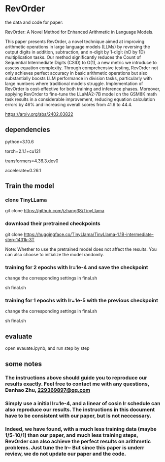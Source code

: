 # RevOrder
the data and code for paper:

RevOrder: A Novel Method for Enhanced Arithmetic in Language Models. 

This paper presents RevOrder, a novel technique aimed at improving arithmetic operations in large language models (LLMs) by reversing the output digits in addition, subtraction, and n-digit by 1-digit (nD by 1D) multiplication tasks. Our method significantly reduces the Count of Sequential Intermediate Digits (CSID) to O(1), a new metric we introduce to assess equation complexity. Through comprehensive testing, RevOrder not only achieves perfect accuracy in basic arithmetic operations but also substantially boosts LLM performance in division tasks, particularly with large numbers where traditional models struggle. Implementation of RevOrder is cost-effective for both training and inference phases. Moreover, applying RevOrder to fine-tune the LLaMA2-7B model on the GSM8K math task results in a considerable improvement, reducing equation calculation errors by 46% and increasing overall scores from 41.6 to 44.4.


https://arxiv.org/abs/2402.03822

## dependencies
python=3.10.6

torch=2.1.1+cu121

transformers=4.36.3.dev0

accelerate=0.26.1

## Train the model
### clone TinyLLama
git clone https://github.com/jzhang38/TinyLlama

### download their pretrained checkpoints
git clone https://huggingface.co/TinyLlama/TinyLlama-1.1B-intermediate-step-1431k-3T

Note: Whether to use the pretrained model does not affect the results.  You can also choose to initialize the model randomly.

### training for 2 epochs with lr=1e-4 and save the checkpoint

change the corresponding settings in final.sh

sh final.sh

### training for 1 epochs with lr=1e-5 with the previous checkpoint
change the corresponding settings in final.sh

sh final.sh

## evaluate
open evauate.ipynb, and run step by step


## some notes
### The instructions above should guide you to reproduce our results exactly. Feel free to contact me with any questions,  Danhao Zhu, 229369897@qq.com
### Simply use a initial lr=1e-4, and a linear of cosin lr schedule can also reproduce our results. The instructions in this document have to be consistent with our paper, but is not neccessary.
### Indeed, we have found, with a much less training data (maybe 1/5-10/1) than our paper, and much less training steps, RevOrder can also achieve the perfect results on arithmetic problems. Just tune the lr~ But since this paper is underr review, we do not update our paper and  the code.
